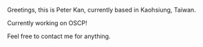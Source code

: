 Greetings, this is Peter Kan, currently based in Kaohsiung, Taiwan.

Currently working on OSCP!

Feel free to contact me for anything.
